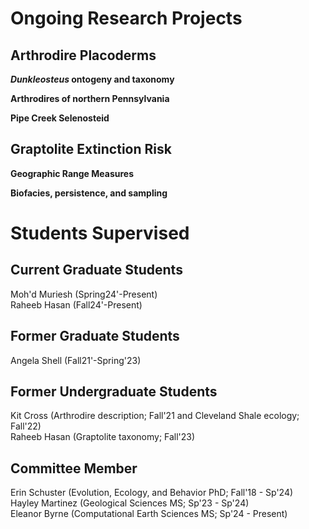 # Ongoing Research Projects

## Arthrodire Placoderms
  ***Dunkleosteus* ontogeny and taxonomy**

  
  **Arthrodires of northern Pennsylvania**


  **Pipe Creek Selenosteid**


## Graptolite Extinction Risk
  **Geographic Range Measures**

  **Biofacies, persistence, and sampling**

# Students Supervised
## Current Graduate Students
Moh'd Muriesh (Spring24'-Present)\
Raheeb Hasan (Fall24'-Present)

## Former Graduate Students
Angela Shell (Fall21'-Spring'23)

## Former Undergraduate Students
Kit Cross (Arthrodire description; Fall'21 and Cleveland Shale ecology; Fall'22)\
Raheeb Hasan (Graptolite taxonomy; Fall'23)

## Committee Member
Erin Schuster (Evolution, Ecology, and Behavior PhD; Fall'18 - Sp'24)\
Hayley Martinez (Geological Sciences MS; Sp'23 - Sp'24)\
Eleanor Byrne (Computational Earth Sciences MS; Sp'24 - Present)
